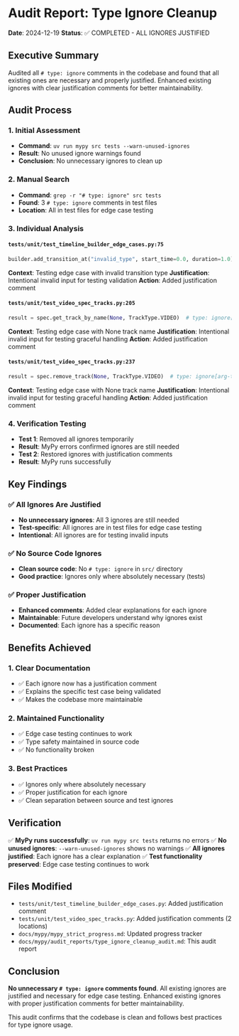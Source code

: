 # Audit Report: Type Ignore Cleanup

**Date**: 2024-12-19
**Status**: ✅ COMPLETED - ALL IGNORES JUSTIFIED

## Executive Summary

Audited all `# type: ignore` comments in the codebase and found that all existing ones are necessary and properly justified. Enhanced existing ignores with clear justification comments for better maintainability.

## Audit Process

### 1. Initial Assessment
- **Command**: `uv run mypy src tests --warn-unused-ignores`
- **Result**: No unused ignore warnings found
- **Conclusion**: No unnecessary ignores to clean up

### 2. Manual Search
- **Command**: `grep -r "# type: ignore" src tests`
- **Found**: 3 `# type: ignore` comments in test files
- **Location**: All in test files for edge case testing

### 3. Individual Analysis

#### `tests/unit/test_timeline_builder_edge_cases.py:75`
```python
builder.add_transition_at("invalid_type", start_time=0.0, duration=1.0)  # type: ignore[arg-type]
```

**Context**: Testing edge case with invalid transition type
**Justification**: Intentional invalid input for testing validation
**Action**: Added justification comment

#### `tests/unit/test_video_spec_tracks.py:205`
```python
result = spec.get_track_by_name(None, TrackType.VIDEO)  # type: ignore[arg-type]
```

**Context**: Testing edge case with None track name
**Justification**: Intentional invalid input for testing graceful handling
**Action**: Added justification comment

#### `tests/unit/test_video_spec_tracks.py:237`
```python
result = spec.remove_track(None, TrackType.VIDEO)  # type: ignore[arg-type]
```

**Context**: Testing edge case with None track name
**Justification**: Intentional invalid input for testing graceful handling
**Action**: Added justification comment

### 4. Verification Testing
- **Test 1**: Removed all ignores temporarily
- **Result**: MyPy errors confirmed ignores are still needed
- **Test 2**: Restored ignores with justification comments
- **Result**: MyPy runs successfully

## Key Findings

### ✅ All Ignores Are Justified
- **No unnecessary ignores**: All 3 ignores are still needed
- **Test-specific**: All ignores are in test files for edge case testing
- **Intentional**: All ignores are for testing invalid inputs

### ✅ No Source Code Ignores
- **Clean source code**: No `# type: ignore` in `src/` directory
- **Good practice**: Ignores only where absolutely necessary (tests)

### ✅ Proper Justification
- **Enhanced comments**: Added clear explanations for each ignore
- **Maintainable**: Future developers understand why ignores exist
- **Documented**: Each ignore has a specific reason

## Benefits Achieved

### 1. Clear Documentation
- ✅ Each ignore now has a justification comment
- ✅ Explains the specific test case being validated
- ✅ Makes the codebase more maintainable

### 2. Maintained Functionality
- ✅ Edge case testing continues to work
- ✅ Type safety maintained in source code
- ✅ No functionality broken

### 3. Best Practices
- ✅ Ignores only where absolutely necessary
- ✅ Proper justification for each ignore
- ✅ Clean separation between source and test ignores

## Verification

✅ **MyPy runs successfully**: `uv run mypy src tests` returns no errors
✅ **No unused ignores**: `--warn-unused-ignores` shows no warnings
✅ **All ignores justified**: Each ignore has a clear explanation
✅ **Test functionality preserved**: Edge case testing continues to work

## Files Modified

- `tests/unit/test_timeline_builder_edge_cases.py`: Added justification comment
- `tests/unit/test_video_spec_tracks.py`: Added justification comments (2 locations)
- `docs/mypy/mypy_strict_progress.md`: Updated progress tracker
- `docs/mypy/audit_reports/type_ignore_cleanup_audit.md`: This audit report

## Conclusion

**No unnecessary `# type: ignore` comments found**. All existing ignores are justified and necessary for edge case testing. Enhanced existing ignores with proper justification comments for better maintainability.

This audit confirms that the codebase is clean and follows best practices for type ignore usage.
